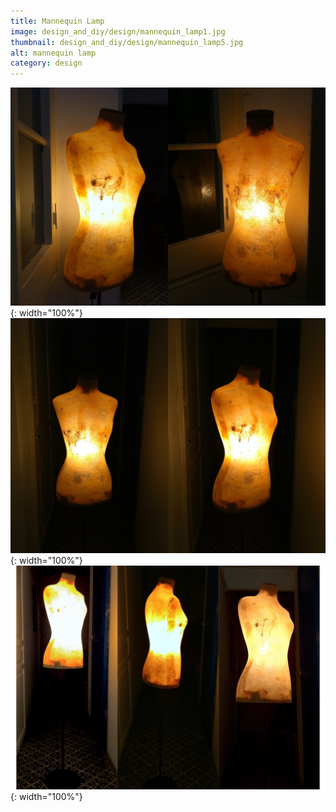 ```yaml
---
title: Mannequin Lamp
image: design_and_diy/design/mannequin_lamp1.jpg
thumbnail: design_and_diy/design/mannequin_lamp5.jpg
alt: mannequin lamp
category: design
---
```


![mannequin lamp](./assets/img/design_and_diy/design/mannequin_lamp2.jpg){: width="100%"}
![mannequin lamp](./assets/img/design_and_diy/design/mannequin_lamp3.jpg){: width="100%"}
![mannequin lamp](./assets/img/design_and_diy/design/mannequin_lamp4.jpg){: width="100%"}
